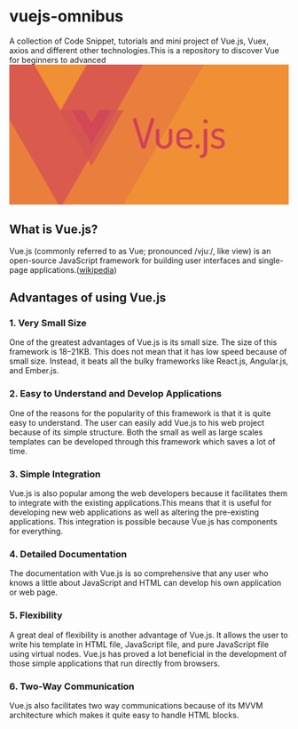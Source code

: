 # vuejs-omnibus
A collection of Code Snippet, tutorials and mini project of Vue.js, Vuex, axios and different other technologies.This is a repository to discover Vue for beginners to advanced
![Vue Js](images/vue-guide.png)
## What is Vue.js?
Vue.js (commonly referred to as Vue; pronounced /vjuː/, like view) is an open-source JavaScript framework for building user interfaces and single-page applications.([wikipedia](https://en.wikipedia.org/wiki/Vue.js))

## Advantages of using Vue.js
### 1. Very Small Size
One of the greatest advantages of Vue.js is its small size. The size of this framework is 18–21KB. This does not mean that it has low speed because of small size. Instead, it beats all the bulky frameworks like React.js, Angular.js, and Ember.js.

### 2. Easy to Understand and Develop Applications
One of the reasons for the popularity of this framework is that it is quite easy to understand. The user can easily add Vue.js to his web project because of its simple structure. Both the small as well as large scales templates can be developed through this framework which saves a lot of time.

### 3. Simple Integration
Vue.js is also popular among the web developers because it facilitates them to integrate with the existing applications.This means that it is useful for developing new web applications as well as altering the pre-existing applications. This integration is possible because Vue.js has components for everything.

### 4. Detailed Documentation
The documentation with Vue.js is so comprehensive that any user who knows a little about JavaScript and HTML can develop his own application or web page.

### 5. Flexibility
A great deal of flexibility is another advantage of Vue.js. It allows the user to write his template in HTML file, JavaScript file, and pure JavaScript file using virtual nodes. Vue.js has proved a lot beneficial in the development of those simple applications that run directly from browsers.

### 6. Two-Way Communication
Vue.js also facilitates two way communications because of its MVVM architecture which makes it quite easy to handle HTML blocks. 
